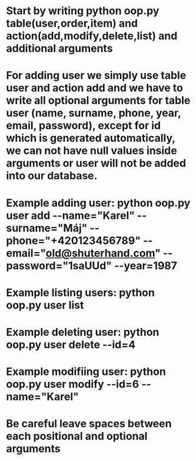 # Start by writing python oop.py table(user,order,item) and action(add,modify,delete,list) and additional arguments
# For adding user we simply use table user and action add and we have to write all optional arguments for table user (name, surname, phone, year, email, password), except for id which is generated automatically, we can not have null values inside arguments or user will not be added into our database.
# Example adding user: python oop.py user add --name="Karel" --surname="Máj" --phone="+420123456789" --email="old@shuterhand.com" --password="1saUUd" --year=1987
# Example listing users: python oop.py user list
# Example deleting user: python oop.py user delete --id=4
# Example modifiing user: python oop.py user modify --id=6 --name="Karel"
# Be careful leave spaces between each positional and optional arguments


